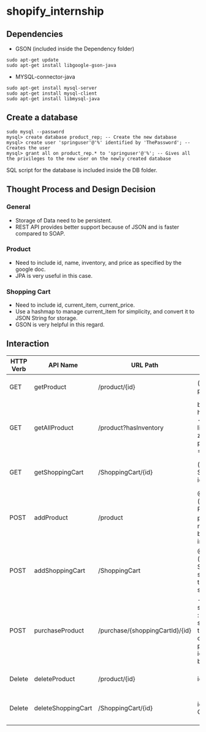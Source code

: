 # shopify_internship

## Dependencies
* GSON (included inside the Dependency folder)
~~~~
sudo apt-get update
sudo apt-get install libgoogle-gson-java
~~~~
* MYSQL-connector-java
~~~~
sudo apt-get install mysql-server
sudo apt-get install mysql-client
sudo apt-get install libmysql-java
~~~~

## Create a database
~~~~ 
sudo mysql --password
mysql> create database product_rep; -- Create the new database
mysql> create user 'springuser'@'%' identified by 'ThePassword'; -- Creates the user
mysql> grant all on product_rep.* to 'springuser'@'%'; -- Gives all the privileges to the new user on the newly created database
 ~~~~
SQL script for the database is included inside the DB folder. 

## Thought Process and Design Decision 
### General
- Storage of Data need to be persistent.
- REST API provides better support because of JSON and is faster compared to SOAP. 
### Product 
- Need to include id, name, inventory, and price as specified by the google doc.
- JPA is very useful in this case. 
### Shopping Cart
- Need to include id, current_item, current_price.
- Use a hashmap to manage current_item for simplicity, and convert it to JSON String for storage.
- GSON is very helpful in this regard. 

## Interaction
| HTTP Verb | API Name           | URL Path                        | Parameter                                                                                                             | Description                                                     |
|-----------|--------------------|---------------------------------|-----------------------------------------------------------------------------------------------------------------------|-----------------------------------------------------------------|
| GET       | getProduct         | /product/{id}                   | (long) id: product id                                                                                                        | Get Product with this specific id                               |
| GET       | getAllProduct      | /product?hasInventory           | boolean hasInventory:  - true = return list of non-zero inventory product - false = return all                                | Get a list of product depending on the parameter passed         |
| GET       | getShoppingCart    | /ShoppingCart/{id}              | (long) id: Shopping Cart id                                                                                                  | Get Shopping Cart with this id                                  |
| POST      | addProduct         | /product                        | @RequestBody (JSON) Product product：the new product to be added inside                                | Add a new product with the specified id, name, price, inventory |
| POST      | addShoppingCart    | /ShoppingCart                   | @RequestBody (JSON) ShoppingCart shoppingCart : the new shopping cart                                  | Add a shopping cart with the specified ID.                      |
| POST      | purchaseProduct    | /purchase/{shoppingCartId}/{id} | - shoppingCartId : id of the shopping cart that is going to contain the product  - id : id of Product to be purchased | Add a product inside a shopping cart                            |
| Delete    | deleteProduct      | /product/{id}                   | id: product id                                                                                                        | Delete product with this id                                     |
| Delete    | deleteShoppingCart | /ShoppingCart/{id}              | id: Shopping Cart id                                                                                                  | Delete shoping cart with this id                                |
